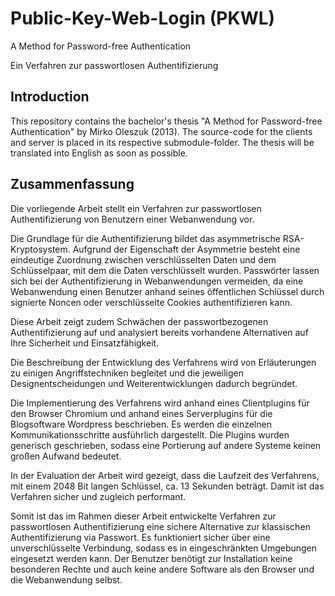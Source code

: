 Public-Key-Web-Login (PKWL)
====

A Method for Password-free Authentication

Ein Verfahren zur passwortlosen Authentifizierung


Introduction
----

This repository contains the bachelor's thesis "A Method for Password-free Authentication" by Mirko Oleszuk (2013).
The source-code for the clients and server is placed in its respective submodule-folder.
The thesis will be translated into English as soon as possible.


Zusammenfassung
----

Die vorliegende Arbeit stellt ein Verfahren zur passwortlosen Authentifizierung von Benutzern einer Webanwendung vor.

Die Grundlage für die Authentifizierung bildet das asymmetrische RSA-Kryptosystem. Aufgrund der Eigenschaft der Asymmetrie besteht eine eindeutige Zuordnung zwischen verschlüsselten Daten und dem Schlüsselpaar, mit dem die Daten verschlüsselt wurden. Passwörter lassen sich bei der Authentifizierung in Webanwendungen vermeiden, da eine Webanwendung einen Benutzer anhand seines öffentlichen Schlüssel durch signierte Noncen oder verschlüsselte Cookies authentifizieren kann.

Diese Arbeit zeigt zudem Schwächen der passwortbezogenen Authentifizierung auf und analysiert bereits vorhandene Alternativen auf Ihre Sicherheit und Einsatzfähigkeit.

Die Beschreibung der Entwicklung des Verfahrens wird von Erläuterungen zu einigen Angriffstechniken begleitet und die jeweiligen Designentscheidungen und Weiterentwicklungen dadurch begründet.

Die Implementierung des Verfahrens wird anhand eines Clientplugins für den Browser Chromium und anhand eines Serverplugins für die Blogsoftware Wordpress beschrieben. Es werden die einzelnen Kommunikationsschritte ausführlich dargestellt. Die Plugins wurden generisch geschrieben, sodass eine Portierung auf andere Systeme keinen großen Aufwand bedeutet.

In der Evaluation der Arbeit wird gezeigt, dass die Laufzeit des Verfahrens, mit einem 2048 Bit langen Schlüssel, ca. 13 Sekunden beträgt. Damit ist das Verfahren sicher und zugleich performant.

Somit ist das im Rahmen dieser Arbeit entwickelte Verfahren zur passwortlosen Authentifizierung eine sichere Alternative zur klassischen Authentifizierung via Passwort. Es funktioniert sicher über eine unverschlüsselte Verbindung, sodass es in eingeschränkten Umgebungen eingesetzt werden kann. Der Benutzer benötigt zur Installation keine besonderen Rechte und auch keine andere Software als den Browser und die Webanwendung selbst.
